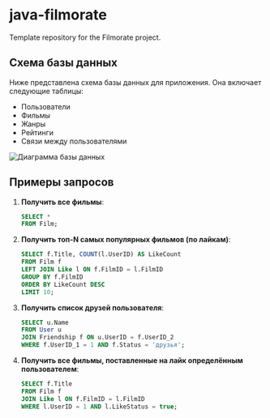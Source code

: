 # java-filmorate
Template repository for the Filmorate project.

## Схема базы данных

Ниже представлена схема базы данных для приложения. Она включает следующие таблицы:
- Пользователи
- Фильмы
- Жанры
- Рейтинги
- Связи между пользователями

![Диаграмма базы данных](C:\Users\gordo\IdeaProjects\java-filmorate\images\diagramfilmorate.png)

## Примеры запросов

1. **Получить все фильмы**:

    ```sql
    SELECT * 
    FROM Film;
    ```

2. **Получить топ-N самых популярных фильмов (по лайкам)**:

    ```sql
    SELECT f.Title, COUNT(l.UserID) AS LikeCount
    FROM Film f
    LEFT JOIN Like l ON f.FilmID = l.FilmID
    GROUP BY f.FilmID
    ORDER BY LikeCount DESC
    LIMIT 10;
    ```

3. **Получить список друзей пользователя**:

    ```sql
    SELECT u.Name
    FROM User u
    JOIN Friendship f ON u.UserID = f.UserID_2
    WHERE f.UserID_1 = 1 AND f.Status = 'друзья';
    ```

4. **Получить все фильмы, поставленные на лайк определённым пользователем**:

    ```sql
    SELECT f.Title
    FROM Film f
    JOIN Like l ON f.FilmID = l.FilmID
    WHERE l.UserID = 1 AND l.LikeStatus = true;
    ```
